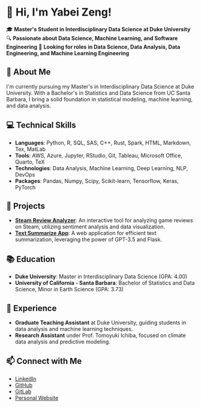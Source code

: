 # 👋 Hi, I'm Yabei Zeng!

🎓 **Master's Student in Interdisciplinary Data Science at Duke University**  
🔍 **Passionate about Data Science, Machine Learning, and Software Engineering**
🌱 **Looking for roles in Data Science, Data Analysis, Data Engineering, and Machine Learning Engineering**

## 🌟 About Me
I'm currently pursuing my Master's in Interdisciplinary Data Science at Duke University. With a Bachelor's in Statistics and Data Science from UC Santa Barbara, I bring a solid foundation in statistical modeling, machine learning, and data analysis.

## 💻 Technical Skills
- **Languages**: Python, R, SQL, SAS, C++, Rust, Spark, HTML, Markdown, Tex, MatLab
- **Tools**: AWS, Azure, Jupyter, RStudio, Git, Tableau, Microsoft Office, Quarto, TeX
- **Technologies**: Data Analysis, Machine Learning, Deep Learning, NLP, DevOps
- **Packages**: Pandas, Numpy, Scipy, Scikit-learn, Tensorflow, Keras, PyTorch

## 🚀 Projects
- **[Steam Review Analyzer](https://github.com/nogibjj/Steam_Review__Analyzer/tree/main)**: An interactive tool for analyzing game reviews on Steam, utilizing sentiment analysis and data visualization.
- **[Text Summarize App](https://github.com/nogibjj/Individual_Project_4_Yabei)**: A web application for efficient text summarization, leveraging the power of GPT-3.5 and Flask.

## 📚 Education
- **Duke University**: Master in Interdisciplinary Data Science (GPA: 4.00)
- **University of California - Santa Barbara**: Bachelor of Statistics and Data Science, Minor in Earth Science (GPA: 3.73)

## 📌 Experience
- **Graduate Teaching Assistant** at Duke University, guiding students in data analysis and machine learning techniques.
- **Research Assistant** under Prof. Tomoyuki Ichiba, focused on climate data analysis and predictive modeling.

## 📫 Connect with Me
- [LinkedIn](https://www.linkedin.com/in/yabei-zeng/)
- [GitHub](https://github.com/yabeizeng1121)
- [GitLab](https://gitlab.com/yabeizeng1121)
- [Personal Website](https://yabeizeng.vercel.app)

